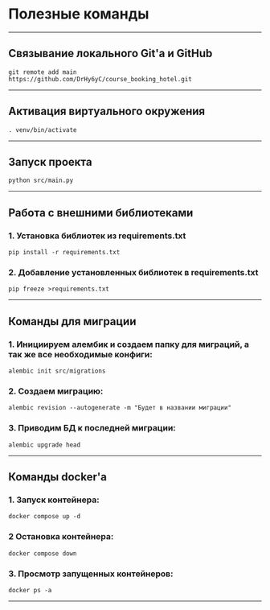 # Полезные команды
***
## Связывание локального Git'а и GitHub
```git remote add main https://github.com/DrHy6yC/course_booking_hotel.git ```
***
## Активация виртуального окружения
```. venv/bin/activate ```
***
##  Запуск проекта
```python src/main.py```
***
## Работа с внешними библиотеками
### 1. Установка библиотек из requirements.txt
```pip install -r requirements.txt ```
### 2. Добавление установленных библиотек в requirements.txt
```pip freeze >requirements.txt```
***
##  Команды для миграции
### 1. Инициируем алембик и создаем папку для миграций, а так же все необходимые конфиги:
```alembic init src/migrations```
### 2. Создаем миграцию:
```alembic revision --autogenerate -m "Будет в названии миграции"```
### 3. Приводим БД к последней миграции:
```alembic upgrade head```
***
##  Команды docker'a
### 1. Запуск контейнера:
```docker compose up -d```
### 2 Остановка контейнера:
```docker compose down```
### 3. Просмотр запущенных контейнеров:
```docker ps -a```
***


